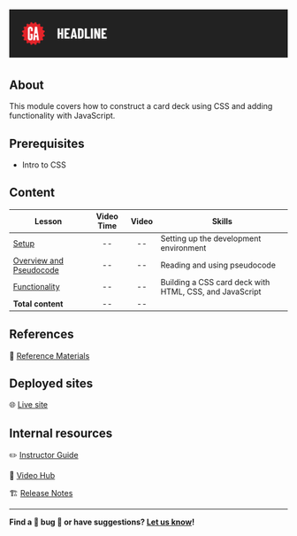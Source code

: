 # ![CSS Card Deck](./assets/tktk-hero.png)

## About

This module covers how to construct a card deck using CSS and adding functionality with JavaScript.

## Prerequisites

- Intro to CSS

## Content

| Lesson | Video Time | Video | Skills |
| ------ |:----------:|:-----:| ------ |
| [Setup](./setup/README.md) | -- | -- | Setting up the development environment |
| [Overview and Pseudocode](./overview-and-pseudocode/README.md) | -- | -- | Reading and using pseudocode |
| [Functionality](./functionality/README.md) | -- | -- | Building a CSS card deck with HTML, CSS, and JavaScript |
| **Total content**                                        | -- | -- |                     |

## References

📖 [Reference Materials](./references/README.md)

## Deployed sites

🌐 [Live site](https://flippin-awesome.surge.sh/)

## Internal resources

✏️ [Instructor Guide](./internal-resources/instructor-guide.md)

🎥 [Video Hub](./internal-resources/video-guide.md)

🏗️ [Release Notes](./internal-resources/release-notes.md)

---

**Find a 👾 bug 👾 or have suggestions? [Let us know](https://git.generalassemb.ly/modular-curriculum-all-courses/universal-resources-internal/blob/main/module-feedback.md)!**
